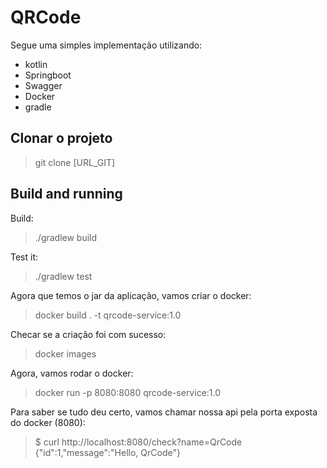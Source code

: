 # QRCode
Segue uma simples implementação utilizando:
- kotlin
- Springboot
- Swagger
- Docker
- gradle

## Clonar o projeto
> git clone [URL_GIT]

## Build and running
Build:
>./gradlew build

Test it:
>./gradlew test

Agora que temos o jar da aplicação, vamos criar o docker:
>docker build . -t qrcode-service:1.0

Checar se a criação foi com sucesso:
>docker images

Agora, vamos rodar o docker:
>docker run -p 8080:8080 qrcode-service:1.0

Para saber se tudo deu certo, vamos chamar nossa api pela porta exposta do docker (8080):
>$ curl http://localhost:8080/check?name=QrCode  
{"id":1,"message":"Hello, QrCode"}